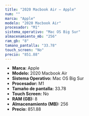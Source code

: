 ```yaml
---
title: "2020 Macbook Air — Apple"
num: ""
marca: "Apple"
modelo: "2020 Macbook Air"
procesador: "M1"
sistema_operativo: "Mac OS Big Sur"
almacenamiento_mb: "256"
ram_gb: "8"
tamano_pantalla: "33.78"
touch_screen: "No"
precio: "851.88"
---
```

<ul>
<li><strong>Marca:</strong> Apple</li>
<li><strong>Modelo:</strong> 2020 Macbook Air</li>
<li><strong>Sistema Operativo:</strong> Mac OS Big Sur</li>
<li><strong>Procesador:</strong> M1 </li>
<li><strong>Tamaño de pantalla:</strong> 33.78</li>
<li><strong>Touch Screen:</strong> No</li>
<li><strong>RAM (GB):</strong> 8</li>
<li><strong>Almacenamiento (MB):</strong> 256</li>
<li><strong>Precio:</strong> 851.88</li>
</ul>
